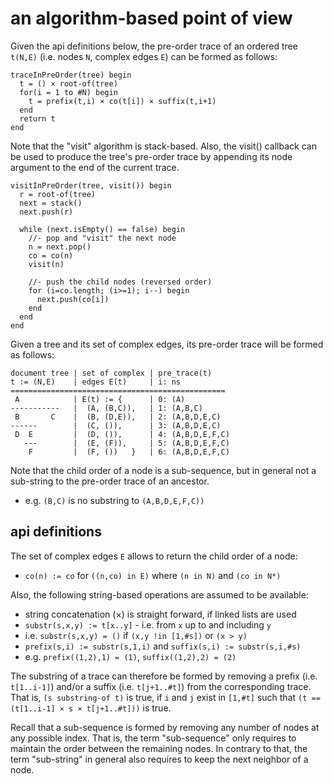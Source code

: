 
<!-- ======================================================================= -->
# an algorithm-based point of view

Given the api definitions below, the pre-order trace of an ordered tree
`t(N,E)` (i.e. nodes `N`, complex edges `E`) can be formed as follows:

```
traceInPreOrder(tree) begin
  t = () × root-of(tree)
  for(i = 1 to #N) begin
    t = prefix(t,i) × co(t[i]) × suffix(t,i+1)
  end
  return t
end
```

Note that the "visit" algorithm is stack-based. Also, the visit()
callback can be used to produce the tree's pre-order trace by appending
its node argument to the end of the current trace.

```
visitInPreOrder(tree, visit()) begin
  r = root-of(tree)
  next = stack()
  next.push(r)

  while (next.isEmpty() == false) begin
    //- pop and "visit" the next node
    n = next.pop()
    co = co(n)
    visit(n)

    //- push the child nodes (reversed order)
    for (i=co.length; (i>=1); i--) begin
      next.push(co[i])
    end
  end
end
```

Given a tree and its set of complex edges,
its pre-order trace will be formed as follows:

```
document tree | set of complex | pre_trace(t)
t := (N,E)    | edges E(t)     | i: ns
================================================
 A            | E(t) := {      | 0: (A)
-----------   |  (A, (B,C)),   | 1: (A,B,C)
 B       C    |  (B, (D,E)),   | 2: (A,B,D,E,C)
------        |  (C, ()),      | 3: (A,B,D,E,C)
 D  E         |  (D, ()),      | 4: (A,B,D,E,F,C)
   ---        |  (E, (F)),     | 5: (A,B,D,E,F,C)
    F         |  (F, ())   }   | 6: (A,B,D,E,F,C)
```

Note that the child order of a node is a sub-sequence, but
in general not a sub-string to the pre-order trace of an ancestor.

* e.g. `(B,C)` is no substring to `(A,B,D,E,F,C))`

<!-- ======================================================================= -->
## api definitions

The set of complex edges `E` allows to return the child order of a node:

* `co(n) := co` for `((n,co) in E)` where `(n in N)` and `(co in N*)`

Also, the following string-based operations are assumed to be available:

* string concatenation (×) is straight forward, if linked lists are used
* `substr(s,x,y) := t[x..y]` - i.e. from `x` up to and including `y`
* i.e. `substr(s,x,y) = ()` if `(x,y !in [1,#s])` or `(x > y)`
* `prefix(s,i) := substr(s,1,i)` and `suffix(s,i) := substr(s,i,#s)`
* e.g. `prefix((1,2),1) = (1)`, `suffix((1,2),2) = (2)`

The substring of a trace can therefore be formed by removing a prefix (i.e.
`t[1..i-1]`) and/or a suffix (i.e. `t[j+1..#t]`) from the corresponding trace.
That is, `(s substring-of t)` is true, if `i` and `j` exist in `[1,#t]` such
that `(t == (t[1..i-1] × s × t[j+1..#t]))` is true.

Recall that a sub-sequence is formed by removing any number of nodes at any
possible index. That is, the term "sub-sequence" only requires to maintain the
order between the remaining nodes. In contrary to that, the term "sub-string"
in general also requires to keep the next neighbor of a node.
